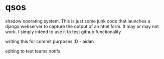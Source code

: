 # qsos
shadow operating system. 
This is just some junk code that launches a django webserver to capture the output of an html form. 
It may or may not work. I simply intend to use it to test github functionality

writing this for commit purposes :D - aidan

editing to test teams notifs

